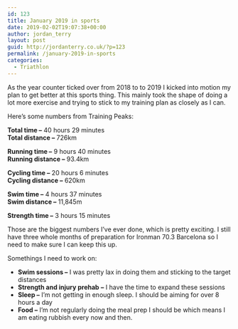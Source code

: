 ```yaml
---
id: 123
title: January 2019 in sports
date: 2019-02-02T19:07:38+00:00
author: jordan_terry
layout: post
guid: http://jordanterry.co.uk/?p=123
permalink: /january-2019-in-sports
categories:
  - Triathlon
---
```

As the year counter ticked over from 2018 to to 2019 I kicked into motion my plan to get better at this sports thing. This mainly took the shape of doing a lot more exercise and trying to stick to my training plan as closely as I can.

Here&#8217;s some numbers from Training Peaks:

**Total time &#8211;** 40 hours 29 minutes  
**Total distance &#8211;** 726km

**Running time &#8211;** 9 hours 40 minutes  
**Running distance &#8211;** 93.4km

**Cycling time &#8211;** 20 hours 6 minutes  
**Cycling distance &#8211;** 620km

**Swim time &#8211;** 4 hours 37 minutes  
**Swim distance &#8211;** 11,845m

**Strength time &#8211;** 3 hours 15 minutes

Those are the biggest numbers I&#8217;ve ever done, which is pretty exciting. I still have three whole months of preparation for Ironman 70.3 Barcelona so I need to make sure I can keep this up.

Somethings I need to work on:

  * **Swim sessions &#8211;** I was pretty lax in doing them and sticking to the target distances
  * **Strength and injury prehab** **&#8211;** I have the time to expand these sessions
  * **Sleep &#8211;** I&#8217;m not getting in enough sleep. I should be aiming for over 8 hours a day
  * **Food &#8211;** I&#8217;m not regularly doing the meal prep I should be which means I am eating rubbish every now and then.
